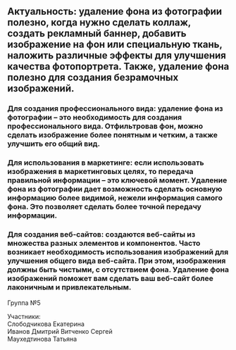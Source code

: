 ## Актуальность: удаление фона из фотографии полезно, когда нужно сделать коллаж, создать рекламный баннер, добавить изображение на фон или специальную ткань, наложить различные эффекты для улучшения качества фотопортрета. Также, удаление фона полезно для создания безрамочных изображений.
### Для создания профессионального вида: удаление фона из фотографии – это необходимость для создания профессионального вида. Отфильтровав фон, можно сделать изображение более понятным и четким, а также улучшить его общий вид. 
### Для использования в маркетинге: если использовать изображения в маркетинговых целях, то передача правильной информации – это ключевой момент. Удаление фона из фотографии дает возможность сделать основную информацию более видимой, нежели информация самого фона. Это позволяет сделать более точной передачу информации.
### Для создания веб-сайтов: создаются веб-сайты из множества разных элементов и компонентов. Часто возникает необходимость использования изображений для улучшения общего вида веб-сайта. При этом, изображения должны быть чистыми, с отсутствием фона. Удаление фона изображений поможет вам сделать ваш веб-сайт более лаконичным и привлекательным.


Группа №5  

Участники:  
Слободчикова Екатерина  
Иванов Дмитрий 
Витченко Сергей  
Маухедтинова Татьяна  
